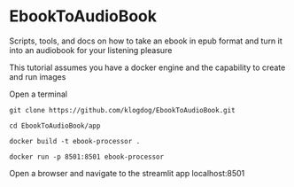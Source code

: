 # EbookToAudioBook
Scripts, tools, and docs on how to take an ebook in epub format and turn it into an audiobook for your listening pleasure

This tutorial assumes you have a docker engine and the capability to create and run images

Open a terminal

```
git clone https://github.com/klogdog/EbookToAudioBook.git
```
```
cd EbookToAudioBook/app
```

```
docker build -t ebook-processor .
```

```
docker run -p 8501:8501 ebook-processor
```

Open a browser and navigate to the streamlit app
localhost:8501
